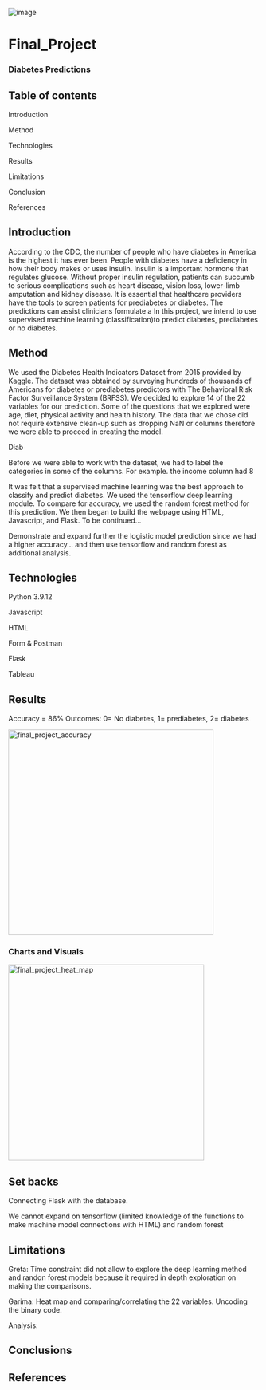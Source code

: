 ![image](https://user-images.githubusercontent.com/111452227/217908785-8b81c481-f065-4008-8b1f-779e353147df.jpeg)









# Final_Project

### Diabetes Predictions

## Table of contents

Introduction

Method

Technologies

Results

Limitations

Conclusion

References

## Introduction

According to the CDC, the number of people who have diabetes in America is the highest it has ever been. People with diabetes have a deficiency in how their body makes or uses insulin.  Insulin is a important hormone that regulates glucose.  Without proper insulin regulation, patients can succumb to serious complications such as heart disease, vision loss, lower-limb amputation and kidney disease.  It is essential that healthcare providers have the tools to screen patients for prediabetes or diabetes.  The predictions can assist clinicians formulate a   In this project, we intend to use supervised machine learning (classification)to predict diabetes, prediabetes or no diabetes. 

## Method

We used the Diabetes Health Indicators Dataset from 2015 provided by Kaggle. The dataset was obtained by surveying hundreds of thousands of Americans for diabetes or prediabetes predictors with The Behavioral Risk Factor Surveillance System (BRFSS).  We decided to explore 14 of the 22 variables for our prediction. Some of the questions that we explored were age, diet, physical activity and health history.  The data that we chose did not require extensive clean-up such as dropping NaN or columns therefore we were able to proceed in creating the model.  

Diab

Before we were able to work with the dataset, we had to label the categories in some of the columns.  For example.  the income column had 8 

It was felt that a supervised machine learning was the best approach to classify and predict diabetes.  We used the tensorflow deep learning module. To compare for accuracy, we used the random forest method for this prediction.  We then began to build the webpage using HTML, Javascript, and Flask. To be continued...

Demonstrate and expand further the logistic model prediction since we had a higher accuracy... and then use tensorflow and random forest as additional analysis.   



## Technologies

Python 3.9.12

Javascript

HTML

Form & Postman

Flask

Tableau

## Results 

Accuracy = 86%
Outcomes:  0= No diabetes, 1= prediabetes, 2= diabetes

<img width="412" alt="final_project_accuracy" src="https://user-images.githubusercontent.com/111452227/217992937-c9cc6488-2c6c-4f40-b820-f23452b06e8f.png">


### Charts and Visuals

<img width="393" alt="final_project_heat_map" src="https://user-images.githubusercontent.com/111452227/217992791-795d00aa-5aba-4526-a182-63156919e816.png">

## Set backs

Connecting Flask with the database. 

We cannot expand on tensorflow (limited knowledge of the functions to make machine model connections with HTML) and random forest 

## Limitations

Greta: Time constraint did not allow to explore the deep learning method and randon forest models because it required in depth exploration on making the comparisons.  

Garima:  Heat map and comparing/correlating the 22 variables. Uncoding the binary code.  


Analysis: 

## Conclusions



## References



